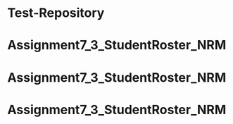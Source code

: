 # Test-Repository
# Assignment7_3_StudentRoster_NRM
# Assignment7_3_StudentRoster_NRM
# Assignment7_3_StudentRoster_NRM
